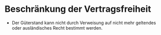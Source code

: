 # Beschränkung der Vertragsfreiheit

- Der Güterstand kann nicht durch Verweisung auf nicht mehr geltendes oder ausländisches Recht bestimmt werden.

